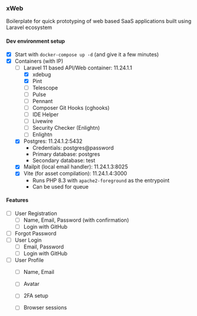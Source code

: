 ### xWeb

Boilerplate for quick prototyping of web based SaaS applications built using Laravel ecosystem

#### Dev environment setup
- [x] Start with `docker-compose up -d` (and give it a few minutes)
- [x] Containers (with IP)
    - [ ] Laravel 11 based API/Web container: 11.24.1.1
        - [x] xdebug
        - [x] Pint
        - [ ] Telescope
        - [ ] Pulse
        - [ ] Pennant
        - [ ] Composer Git Hooks (cghooks)
        - [ ] IDE Helper
        - [ ] Livewire
        - [ ] Security Checker (Enlightn)
        - [ ] Enlightn
    - [x] Postgres: 11.24.1.2:5432
        - Credentials: postgres@password
        - Primary database: postgres
        - Secondary database: test
    - [x] Mailpit (local email handler): 11.24.1.3:8025
    - [x] Vite (for asset compilation): 11.24.1.4:3000
        - Runs PHP 8.3 with `apache2-foreground` as the entrypoint
        - Can be used for queue

#### Features
- [ ] User Registration
    - [ ] Name, Email, Password (with confirmation)
    - [ ] Login with GitHub
- [ ] Forgot Password
- [ ] User Login
    - [ ] Email, Password
    - [ ] Login with GitHub
- [ ] User Profile
    - [ ] Name, Email
    - [ ] Avatar
    - [ ] 2FA setup
    - [ ] Browser sessions

